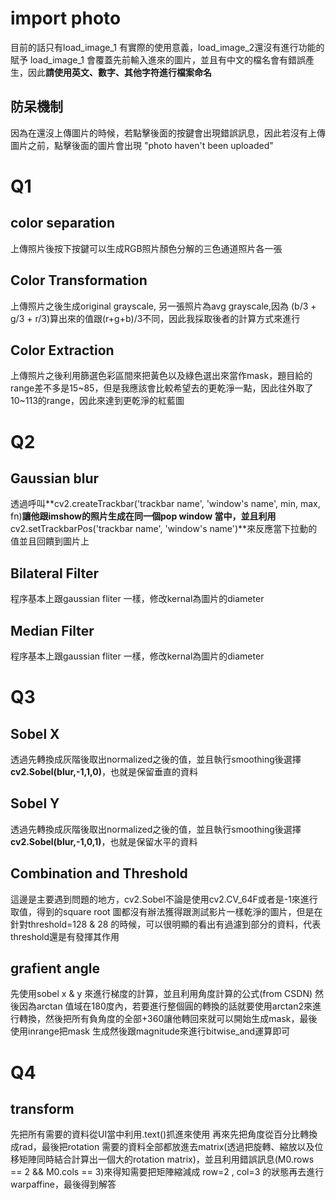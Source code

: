 # import photo 
目前的話只有load_image_1 有實際的使用意義，load_image_2還沒有進行功能的賦予
load_image_1 會覆蓋先前輸入進來的圖片，並且有中文的檔名會有錯誤產生，因此**請使用英文、數字、其他字符進行檔案命名**
## 防呆機制
因為在還沒上傳圖片的時候，若點擊後面的按鍵會出現錯誤訊息，因此若沒有上傳圖片之前，點擊後面的圖片會出現 "photo haven't been uploaded"

# Q1
## color separation 
上傳照片後按下按鍵可以生成RGB照片顏色分解的三色通道照片各一張
## Color Transformation
上傳照片之後生成original grayscale, 另一張照片為avg  grayscale,因為 (b/3 + g/3 + r/3)算出來的值跟(r+g+b)/3不同，因此我採取後者的計算方式來進行
## Color Extraction
上傳照片之後利用篩選色彩區間來把黃色以及綠色選出來當作mask，題目給的range差不多是15~85，但是我應該會比較希望去的更乾淨一點，因此往外取了10~113的range，因此來達到更乾淨的紅藍圖

# Q2
## Gaussian blur
透過呼叫**cv2.createTrackbar('trackbar name', 'window's name', min, max, fn)**讓他跟imshow的照片生成在同一個pop window 當中，並且利用**cv2.setTrackbarPos('trackbar name', 'window's name')**來反應當下拉動的值並且回饋到圖片上
## Bilateral Filter
程序基本上跟gaussian fliter 一樣，修改kernal為圖片的diameter
## Median Filter
程序基本上跟gaussian fliter 一樣，修改kernal為圖片的diameter

# Q3
## Sobel X
透過先轉換成灰階後取出normalized之後的值，並且執行smoothing後選擇**cv2.Sobel(blur,-1,1,0)**，也就是保留垂直的資料
## Sobel Y
透過先轉換成灰階後取出normalized之後的值，並且執行smoothing後選擇**cv2.Sobel(blur,-1,0,1)**，也就是保留水平的資料
## Combination and Threshold 
這邊是主要遇到問題的地方，cv2.Sobel不論是使用cv2.CV_64F或者是-1來進行取值，得到的square root 圖都沒有辦法獲得跟測試影片一樣乾淨的圖片，但是在針對threshold=128 & 28 的時候，可以很明顯的看出有過濾到部分的資料，代表threshold還是有發揮其作用
## grafient angle 
先使用sobel x & y 來進行梯度的計算，並且利用角度計算的公式(from CSDN) 然後因為arctan 值域在180度內，若要進行整個圓的轉換的話就要使用arctan2來進行轉換，然後把所有負角度的全部+360讓他轉回來就可以開始生成mask，最後使用inrange把mask 生成然後跟magnitude來進行bitwise_and運算即可

# Q4
## transform
先把所有需要的資料從UI當中利用.text()抓進來使用
再來先把角度從百分比轉換成rad，最後把rotation 需要的資料全部都放進去matrix(透過把旋轉、縮放以及位移矩陣同時結合計算出一個大的rotation matrix)，並且利用錯誤訊息(M0.rows == 2 && M0.cols == 3)來得知需要把矩陣縮減成 row=2 , col=3 的狀態再去進行warpaffine，最後得到解答